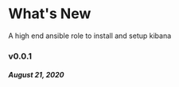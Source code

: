 # What's New

A high end ansible role to install and setup kibana 

### v0.0.1
##### August 21, 2020
